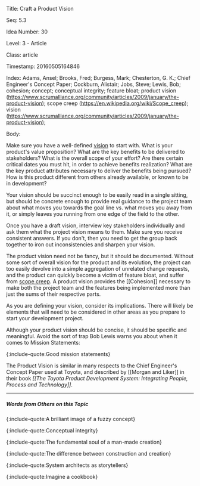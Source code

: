 Title:  Craft a Product Vision

Seq:    5.3

Idea Number: 30

Level:  3 - Article

Class:  article

Timestamp: 20160505164846

Index:  Adams, Ansel; Brooks, Fred; Burgess, Mark; Chesterton, G. K.; Chief Engineer's Concept Paper; Cockburn, Alistair; Jobs, Steve; Lewis, Bob; cohesion; concept; conceptual integrity; feature bloat; product vision (https://www.scrumalliance.org/community/articles/2009/january/the-product-vision); scope creep (https://en.wikipedia.org/wiki/Scope_creep); vision (https://www.scrumalliance.org/community/articles/2009/january/the-product-vision); 

Body:

Make sure you have a well-defined <a href="http://www.scaledagileframework.com/vision/" class="reflink" target="ref">vision</a> to start with. What is your product's value proposition? What are the key benefits to be delivered to stakeholders? What is the overall scope of your effort?  Are there certain critical dates you must hit, in order to achieve benefits realization? What are the key product attributes necessary to deliver the benefits being pursued? How is this product different from others already available, or known to be in development?

Your vision should be succinct enough to be easily read in a single sitting, but should be concrete enough to provide real guidance to the project team about what moves you towards the goal line vs. what moves you away from it, or simply leaves you running from one edge of the field to the other.

Once you have a draft vision, interview key stakeholders individually and ask them what the project vision means to them. Make sure you receive consistent answers. If you don't, then you need to get the group back together to iron out inconsistencies and sharpen your vision.

The product vision need not be fancy, but it should be documented. Without some sort of overall vision for the product and its evolution, the project can too easily devolve into a simple aggregation of unrelated change requests, and the product can quickly become a victim of feature bloat, and suffer from <a href="https://en.wikipedia.org/wiki/Scope_creep" class="reflink" target="ref">scope creep</a>. A product vision provides the [[Cohesion]] necessary to make both the project team and the features being implemented more than just the sums of their respective parts.

As you are defining your vision, consider its implications. There will likely be elements that will need to be considered in other areas as you prepare to start your development project.

Although your product vision should be concise, it should be specific and meaningful. Avoid the sort of trap Bob Lewis warns you about when it comes to Mission Statements:

{:include-quote:Good mission statements}

The Product Vision is similar in many respects to the Chief Engineer's Concept Paper used at Toyota, and described by [[Morgan and Liker]] in their book <cite>[[The Toyota Product Development System: Integrating People, Process and Technology]]</cite>.

----

##### Words from Others on this Topic

{:include-quote:A brilliant image of a fuzzy concept}

{:include-quote:Conceptual integrity}

{:include-quote:The fundamental soul of a man-made creation}

{:include-quote:The difference between construction and creation}

{:include-quote:System architects as storytellers}

{:include-quote:Imagine a cookbook}

